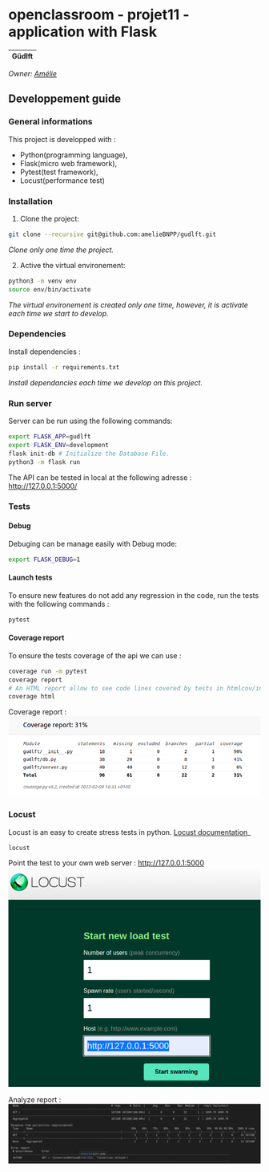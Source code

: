 # openclassroom - projet11 - application with Flask

| Güdlft |
|:----------:|

_Owner: [Amélie](https://github.com/ameliebnpp)_

## Developpement guide

### General informations

This project is developped with :
- Python(programming language),
- Flask(micro web framework), 
- Pytest(test framework), 
- Locust(performance test)

### Installation

1. Clone the project:

```bash
git clone --recursive git@github.com:amelieBNPP/gudlft.git
```
*Clone only one time the project.*

2. Active the virtual environement:
```bash
python3 -m venv env
source env/bin/activate
```
*The virtual environement is created only one time, however, it is activate each time we start to develop.*

### Dependencies

Install dependencies :

```bash
pip install -r requirements.txt
```
*Install dependancies each time we develop on this project.*

### Run server

Server can be run using the following commands:
```bash
export FLASK_APP=gudlft
export FLASK_ENV=development
flask init-db # Initialize the Database File.
python3 -m flask run
```

The API can be tested in local at the following adresse : http://127.0.0.1:5000/

### Tests
#### Debug

Debuging can be manage easily with Debug mode:
```bash
export FLASK_DEBUG=1
```
#### Launch tests

To ensure new features do not add any regression in the code, run the tests with the following commands : 
```bash
pytest
```

#### Coverage report

To ensure the tests coverage of the api we can use : 
```bash
coverage run -m pytest
coverage report
# An HTML report allow to see code lines covered by tests in htmlcov/index.html file
coverage html
```

Coverage report : \
![plot](./coverageReport_startProject.png)
### Locust

Locust is an easy to create stress tests in python.
[Locust documentation](https://docs.locust.io/en/stable/quickstart.html#quickstart)_
```bash
locust
```
Point the test to your own web server : http://127.0.0.1:5000 \
![plot](./Locust_startProject.png)

Analyze report : \
![plot](./Locust_startReport.png)